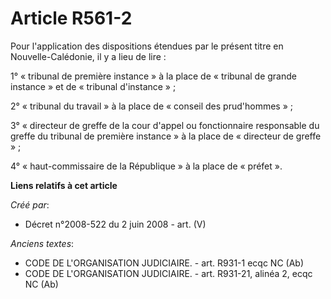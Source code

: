 # Article R561-2

Pour l'application des dispositions étendues par le présent titre en Nouvelle-Calédonie, il y a lieu de lire :

1° « tribunal de première instance » à la place de « tribunal de grande instance » et de « tribunal d'instance » ;

2° « tribunal du travail » à la place de « conseil des prud'hommes » ;

3° « directeur de greffe de la cour d'appel ou fonctionnaire responsable du greffe du tribunal de première instance » à la
place de « directeur de greffe » ;

4° « haut-commissaire de la République » à la place de « préfet ».

**Liens relatifs à cet article**

_Créé par_:

  - Décret n°2008-522 du 2 juin 2008 - art. (V)

_Anciens textes_:

  - CODE DE L'ORGANISATION JUDICIAIRE. - art. R931-1 ecqc NC (Ab)
  - CODE DE L'ORGANISATION JUDICIAIRE. - art. R931-21, alinéa 2, ecqc NC (Ab)
